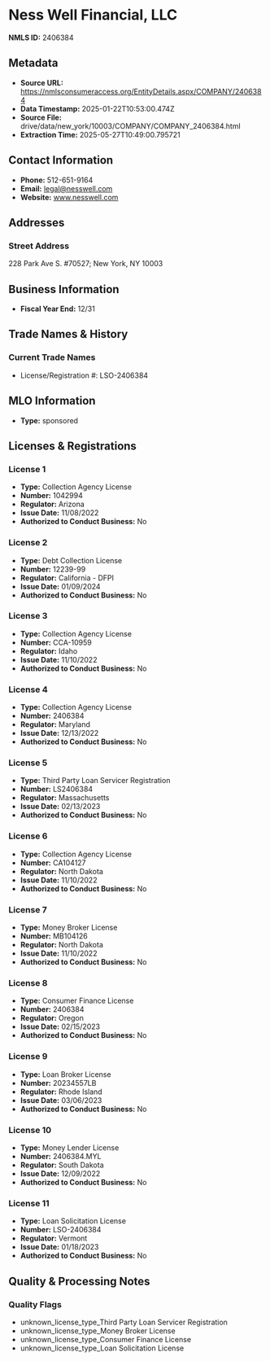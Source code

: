 # Ness Well Financial, LLC

**NMLS ID:** 2406384

## Metadata
- **Source URL:** https://nmlsconsumeraccess.org/EntityDetails.aspx/COMPANY/2406384
- **Data Timestamp:** 2025-01-22T10:53:00.474Z
- **Source File:** drive/data/new_york/10003/COMPANY/COMPANY_2406384.html
- **Extraction Time:** 2025-05-27T10:49:00.795721

## Contact Information
- **Phone:** 512-651-9164
- **Email:** legal@nesswell.com
- **Website:** www.nesswell.com

## Addresses
### Street Address
228 Park Ave S. #70527; New York, NY 10003

## Business Information
- **Fiscal Year End:** 12/31

## Trade Names & History
### Current Trade Names
- License/Registration #: LSO-2406384

## MLO Information
- **Type:** sponsored

## Licenses & Registrations

### License 1
- **Type:** Collection Agency License
- **Number:** 1042994
- **Regulator:** Arizona
- **Issue Date:** 11/08/2022
- **Authorized to Conduct Business:** No

### License 2
- **Type:** Debt Collection License
- **Number:** 12239-99
- **Regulator:** California - DFPI
- **Issue Date:** 01/09/2024
- **Authorized to Conduct Business:** No

### License 3
- **Type:** Collection Agency License
- **Number:** CCA-10959
- **Regulator:** Idaho
- **Issue Date:** 11/10/2022
- **Authorized to Conduct Business:** No

### License 4
- **Type:** Collection Agency License
- **Number:** 2406384
- **Regulator:** Maryland
- **Issue Date:** 12/13/2022
- **Authorized to Conduct Business:** No

### License 5
- **Type:** Third Party Loan Servicer Registration
- **Number:** LS2406384
- **Regulator:** Massachusetts
- **Issue Date:** 02/13/2023
- **Authorized to Conduct Business:** No

### License 6
- **Type:** Collection Agency License
- **Number:** CA104127
- **Regulator:** North Dakota
- **Issue Date:** 11/10/2022
- **Authorized to Conduct Business:** No

### License 7
- **Type:** Money Broker License
- **Number:** MB104126
- **Regulator:** North Dakota
- **Issue Date:** 11/10/2022
- **Authorized to Conduct Business:** No

### License 8
- **Type:** Consumer Finance License
- **Number:** 2406384
- **Regulator:** Oregon
- **Issue Date:** 02/15/2023
- **Authorized to Conduct Business:** No

### License 9
- **Type:** Loan Broker License
- **Number:** 20234557LB
- **Regulator:** Rhode Island
- **Issue Date:** 03/06/2023
- **Authorized to Conduct Business:** No

### License 10
- **Type:** Money Lender License
- **Number:** 2406384.MYL
- **Regulator:** South Dakota
- **Issue Date:** 12/09/2022
- **Authorized to Conduct Business:** No

### License 11
- **Type:** Loan Solicitation License
- **Number:** LSO-2406384
- **Regulator:** Vermont
- **Issue Date:** 01/18/2023
- **Authorized to Conduct Business:** No

## Quality & Processing Notes
### Quality Flags
- unknown_license_type_Third Party Loan Servicer Registration
- unknown_license_type_Money Broker License
- unknown_license_type_Consumer Finance License
- unknown_license_type_Loan Solicitation License
